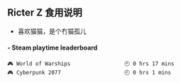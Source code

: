 ## Ricter Z 食用说明
- 喜欢猫猫，是个冇猫孤儿

<!-- steam-box start -->
#### - Steam playtime leaderboard
```text
🎮 World of Warships                 🕘 0 hrs 17 mins
🎮 Cyberpunk 2077                    🕘 0 hrs 1 mins
```
<!-- Powered by https://github.com/YouEclipse/steam-box . -->
<!-- steam-box end -->
